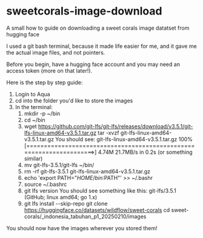 # sweetcorals-image-download
A small how to guide on downloading a sweet corals image datatset from hugging face 

I used a git bash terminal, because it made life easier for me, and it gave me the actual image files, and not pointers.

Before you begin, have a hugging face account and you may need an access token (more on that later!).


Here is the step by step guide:

1. Login to Aqua
2. cd into the folder you'd like to store the images
3. In the terminal:
   1. mkdir -p ~/bin
   2. cd ~/bin
   3. wget https://github.com/git-lfs/git-lfs/releases/download/v3.5.1/git-lfs-linux-amd64-v3.5.1.tar.gz <break>
      tar -xvzf git-lfs-linux-amd64-v3.5.1.tar.gz <break>
      You should see: git-lfs-linux-amd64-v3.5.1.tar.gz    100%[====================================================================>]   4.74M  21.7MB/s    in 0.2s (or something similar) <break>
   6. mv git-lfs-3.5.1/git-lfs ~/bin/
   7. rm -rf git-lfs-3.5.1 git-lfs-linux-amd64-v3.5.1.tar.gz
   8. echo 'export PATH="$HOME/bin:$PATH"' >> ~/.bashr
   9. source ~/.bashrc
   10. git lfs version
       You should see something like this: git-lfs/3.5.1 (GitHub; linux amd64; go 1.x)
   12. git lfs install --skip-repo
       git clone https://huggingface.co/datasets/wildflow/sweet-corals
       cd sweet-corals/_indonesia_tabuhan_p1_20250210/images

You should now have the images wherever you stored them!
   

